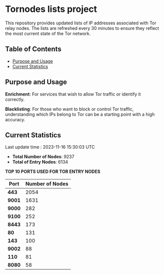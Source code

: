 # Tornodes lists project

This repository provides updated lists of IP addresses associated with Tor relay nodes. The lists are refreshed every 30 minutes to ensure they reflect the most current state of the Tor network.

## Table of Contents

- [Purpose and Usage](#purpose-and-usage)
- [Current Statistics](#current-statistics)


## Purpose and Usage

**Enrichment**: For services that wish to allow Tor traffic or identify it correctly.

**Blacklisting**: For those who want to block or control Tor traffic, understanding which IPs belong to Tor can be a starting point with a high accuracy.

## Current Statistics

Last update time : 2023-11-16 15:30:03 UTC

- **Total Number of Nodes**: 9237
- **Total of Entry Nodes**: 6134

**TOP 10 PORTS USED FOR TOR ENTRY NODES**

| **Port** | **Number of Nodes** |
|------|-----------------|
| **443**   | 2054  |
| **9001**   | 1631  |
| **9000**   | 282  |
| **9100**   | 252  |
| **8443**   | 173  |
| **80**   | 131  |
| **143**   | 100  |
| **9002**   | 88  |
| **110**   | 81  |
| **8080**   | 58  |

